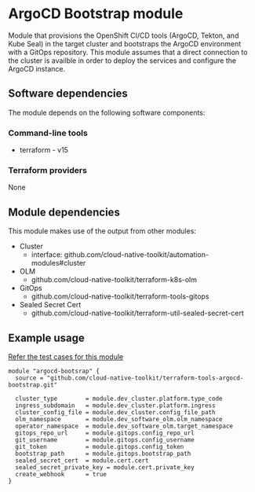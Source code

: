 # ArgoCD Bootstrap module

Module that provisions the OpenShift CI/CD tools (ArgoCD, Tekton, and Kube Seal) in the target cluster and bootstraps the ArgoCD environment with a GitOps repository. This module assumes that a direct connection to the cluster is availble in order to deploy the services and configure the ArgoCD instance.

## Software dependencies

The module depends on the following software components:

### Command-line tools

- terraform - v15

### Terraform providers

None

## Module dependencies

This module makes use of the output from other modules:

- Cluster
    - interface: github.com/cloud-native-toolkit/automation-modules#cluster
- OLM 
    - github.com/cloud-native-toolkit/terraform-k8s-olm
- GitOps 
    - github.com/cloud-native-toolkit/terraform-tools-gitops
- Sealed Secret Cert 
    - github.com/cloud-native-toolkit/terraform-util-sealed-secret-cert

## Example usage

[Refer the test cases for this module](example/stage2-argocd-bootstrap.tf) 

```hcl-terraform
module "argocd-bootsrap" {
  source = "github.com/cloud-native-toolkit/terraform-tools-argocd-bootstrap.git"

  cluster_type        = module.dev_cluster.platform.type_code
  ingress_subdomain   = module.dev_cluster.platform.ingress
  cluster_config_file = module.dev_cluster.config_file_path
  olm_namespace       = module.dev_software_olm.olm_namespace
  operator_namespace  = module.dev_software_olm.target_namespace
  gitops_repo_url     = module.gitops.config_repo_url
  git_username        = module.gitops.config_username
  git_token           = module.gitops.config_token
  bootstrap_path      = module.gitops.bootstrap_path
  sealed_secret_cert  = module.cert.cert
  sealed_secret_private_key = module.cert.private_key
  create_webhook      = true
}
```

